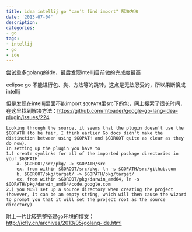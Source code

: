 ```yaml
---
title: idea intellij go "can’t find import" 解决方法
date: '2013-07-04'
description:
categories:
- go
tags:
- intellij
- go
- ide
---
```



尝试重多golang的ide，最后发现intellij目前做的完成度最高

eclipse go 不能进行包、类、方法等的跳转，这点是无法忍受的，所以果断换成intellij

但是发现在intellij里面不能import `$GOPATH`里src下的包，网上搜索了很长时间，
在这里找到解决方法：<https://github.com/mtoader/google-go-lang-idea-plugin/issues/224>

>
	Looking through the source, it seems that the plugin doesn't use the $GOPATH (to be fair, I think earlier Go docs didn't make the distinction between using $GOPATH and $GOROOT quite as clear as they do now).
	In setting up the plugin you have to 
	1.) create symlinks for all of the imported package directories in your $GOPATH:
		a. $GOROOT/src/pkg/ -> $GOPATH/src
		ex. from within $GOROOT/src/pkg, ln -s $GOPATH/src/github.com
		b. $GOROOT/pkg/target/ -> $GOPATH/pkg/target/
		ex. from within $GOROOT/pkg/darwin_amd64, ln -s $GOPATH/pkg/darwin_amd64/code.google.com
	2.) you MUST set up a source directory when creating the project (however, it can be an empty string, which will then cause the wizard to prompt you that it will set the project root as the source directory)

附上一片比较完整搭建go环境的博文：
<http://icfly.cn/archives/2013/05/golang-ide.html>
